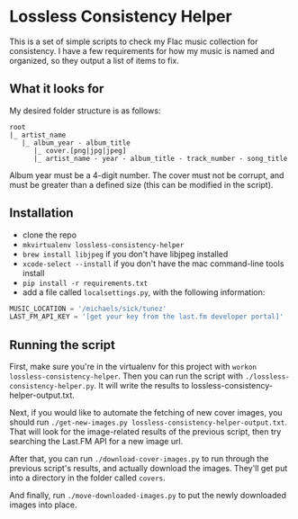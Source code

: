 # Lossless Consistency Helper

This is a set of simple scripts to check my Flac music collection for consistency.
I have a few requirements for how my music is named and organized, so they output
a list of items to fix.


## What it looks for

My desired folder structure is as follows:

```
root
|_ artist_name
   |_ album_year - album_title
      |_ cover.[png|jpg|jpeg]
      |_ artist_name - year - album_title - track_number - song_title
```

Album year must be a 4-digit number. The cover must not be corrupt, and must be
greater than a defined size (this can be modified in the script).


## Installation

* clone the repo
* `mkvirtualenv lossless-consistency-helper`
* `brew install libjpeg` if you don't have libjpeg installed
* `xcode-select --install` if you don't have the mac command-line tools install
* `pip install -r requirements.txt`
* add a file called `localsettings.py`, with the following information:

```.py
MUSIC_LOCATION = '/michaels/sick/tunez'
LAST_FM_API_KEY = '[get your key from the last.fm developer portal]'
```


## Running the script

First, make sure you're in the virtualenv for this project with
`workon lossless-consistency-helper`. Then you can run the script with
`./lossless-consistency-helper.py`. It will write the results to
lossless-consistency-helper-output.txt.

Next, if you would like to automate the fetching of new cover images, you should
run `./get-new-images.py lossless-consistency-helper-output.txt`. That will look
for the image-related results of the previous script, then try searching the
Last.FM API for a new image url.

After that, you can run `./download-cover-images.py` to run through the previous
script's results, and actually download the images. They'll get put into a
directory in the folder called `covers`.

And finally, run `./move-downloaded-images.py` to put the newly downloaded
images into place.
